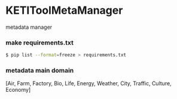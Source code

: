 # KETIToolMetaManager
metadata manager


### make requirements.txt
```bash
$ pip list --format=freeze > requirements.txt
```

### metadata main domain
[Air, Farm, Factory, Bio, Life, Energy, Weather, City, Traffic, Culture, Economy] 